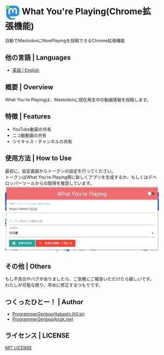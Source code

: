 # <Img Alt="" Src="/icons/icon128.png" Height="48" Align="Center"/> What You're Playing(Chrome拡張機能)

自動でMastodonにNowPlayingを投稿できるChrome拡張機能



## 他の言語 | Languages
* [英語 | English](/README.md)


## 概要 | Overview
What You're Playingは、Mastodonに現在再生中の動画情報を投稿します。


## 特徴 | Features
* YouTube動画の共有
* ニコ動動画の共有
* ツイキャス・チャンネルの共有


## 使用方法 | How to Use
最初に、設定画面からトークンの設定を行ってください。<Br />
トークンはWhat You're Playing用に新しくアプリを生成するか、もしくはデベロッパーツールからの取得を推奨しています。
![設定画面](images/001.png)


## その他 | Others
もし不具合やバグがありましたら、ご気軽にご報告いただけたら嬉しいです。<Br />
わたしが可能な限り、早めに修正するつもりです。


## つくったひとー！ | Author
* [ProgrammerGenboo(itabashi.0j0.jp)](https://itabashi.0j0.jp/@ProgrammerGenboo)
* [ProgrammerGenboo(knzk.me)](https://knzk.me/@ProgrammerGenboo)


## ライセンス | LICENSE
[MIT LICENSE](/LICENSE)